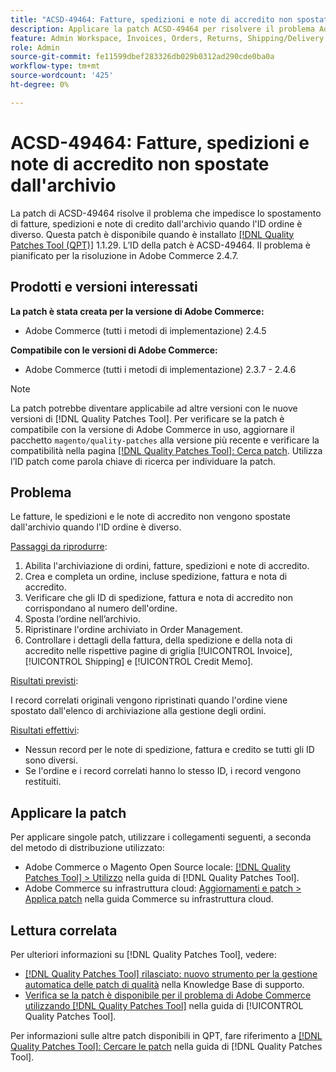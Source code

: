 ```yaml
---
title: "ACSD-49464: Fatture, spedizioni e note di accredito non spostate dall'archivio"
description: Applicare la patch ACSD-49464 per risolvere il problema Adobe Commerce, in cui fatture, spedizioni e note di accredito non vengono spostate dall'archivio quando l'ID ordine è diverso.
feature: Admin Workspace, Invoices, Orders, Returns, Shipping/Delivery
role: Admin
source-git-commit: fe11599dbef283326db029b0312ad290cde0ba0a
workflow-type: tm+mt
source-wordcount: '425'
ht-degree: 0%

---
```


# ACSD-49464: Fatture, spedizioni e note di accredito non spostate dall&#39;archivio

La patch di ACSD-49464 risolve il problema che impedisce lo spostamento di fatture, spedizioni e note di credito dall&#39;archivio quando l&#39;ID ordine è diverso. Questa patch è disponibile quando è installato [[!DNL Quality Patches Tool (QPT)]](https://experienceleague.adobe.com/it/docs/commerce-knowledge-base/kb/announcements/commerce-announcements/magento-quality-patches-released-new-tool-to-self-serve-quality-patches) 1.1.29. L’ID della patch è ACSD-49464. Il problema è pianificato per la risoluzione in Adobe Commerce 2.4.7.

## Prodotti e versioni interessati

**La patch è stata creata per la versione di Adobe Commerce:**

* Adobe Commerce (tutti i metodi di implementazione) 2.4.5

**Compatibile con le versioni di Adobe Commerce:**

* Adobe Commerce (tutti i metodi di implementazione) 2.3.7 - 2.4.6

>[!NOTE]
>
>La patch potrebbe diventare applicabile ad altre versioni con le nuove versioni di [!DNL Quality Patches Tool]. Per verificare se la patch è compatibile con la versione di Adobe Commerce in uso, aggiornare il pacchetto `magento/quality-patches` alla versione più recente e verificare la compatibilità nella pagina [[!DNL Quality Patches Tool]: Cerca patch](https://experienceleague.adobe.com/tools/commerce-quality-patches/index.html?lang=it). Utilizza l’ID patch come parola chiave di ricerca per individuare la patch.

## Problema

Le fatture, le spedizioni e le note di accredito non vengono spostate dall&#39;archivio quando l&#39;ID ordine è diverso.

<u>Passaggi da riprodurre</u>:

1. Abilita l&#39;archiviazione di ordini, fatture, spedizioni e note di accredito.
1. Crea e completa un ordine, incluse spedizione, fattura e nota di accredito.
1. Verificare che gli ID di spedizione, fattura e nota di accredito non corrispondano al numero dell&#39;ordine.
1. Sposta l’ordine nell’archivio.
1. Ripristinare l&#39;ordine archiviato in Order Management.
1. Controllare i dettagli della fattura, della spedizione e della nota di accredito nelle rispettive pagine di griglia [!UICONTROL Invoice], [!UICONTROL Shipping] e [!UICONTROL Credit Memo].

<u>Risultati previsti</u>:

I record correlati originali vengono ripristinati quando l&#39;ordine viene spostato dall&#39;elenco di archiviazione alla gestione degli ordini.

<u>Risultati effettivi</u>:

* Nessun record per le note di spedizione, fattura e credito se tutti gli ID sono diversi.
* Se l&#39;ordine e i record correlati hanno lo stesso ID, i record vengono restituiti.

## Applicare la patch

Per applicare singole patch, utilizzare i collegamenti seguenti, a seconda del metodo di distribuzione utilizzato:

* Adobe Commerce o Magento Open Source locale: [[!DNL Quality Patches Tool] > Utilizzo](/help/tools/quality-patches-tool/usage.md) nella guida di [!DNL Quality Patches Tool].
* Adobe Commerce su infrastruttura cloud: [Aggiornamenti e patch > Applica patch](https://experienceleague.adobe.com/docs/commerce-cloud-service/user-guide/develop/upgrade/apply-patches.html?lang=it) nella guida Commerce su infrastruttura cloud.

## Lettura correlata

Per ulteriori informazioni su [!DNL Quality Patches Tool], vedere:

* [[!DNL Quality Patches Tool] rilasciato: nuovo strumento per la gestione automatica delle patch di qualità](https://experienceleague.adobe.com/it/docs/commerce-knowledge-base/kb/announcements/commerce-announcements/magento-quality-patches-released-new-tool-to-self-serve-quality-patches) nella Knowledge Base di supporto.
* [Verifica se la patch è disponibile per il problema di Adobe Commerce utilizzando  [!DNL Quality Patches Tool]](/help/tools/quality-patches-tool/patches-available-in-qpt/check-patch-for-magento-issue-with-magento-quality-patches.md) nella guida di [!UICONTROL Quality Patches Tool].


Per informazioni sulle altre patch disponibili in QPT, fare riferimento a [[!DNL Quality Patches Tool]: Cercare le patch](https://experienceleague.adobe.com/tools/commerce-quality-patches/index.html?lang=it) nella guida di [!DNL Quality Patches Tool].
